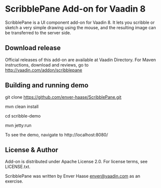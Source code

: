# ScribblePane Add-on for Vaadin 8

ScribblePane is a UI component add-on for Vaadin 8.
It lets you scribble or sketch a very simple drawing using the mouse, and the resulting image can be transferred to the server side.

## Download release

Official releases of this add-on are available at Vaadin Directory. For Maven instructions, download and reviews, go to http://vaadin.com/addon/scribblepane

## Building and running demo

git clone https://github.com/enver-haase/ScribblePane.git

mvn clean install

cd scribble-demo

mvn jetty:run

To see the demo, navigate to http://localhost:8080/

## License & Author

Add-on is distributed under Apache License 2.0. For license terms, see LICENSE.txt.

ScribblePane was written by Enver Haase <enver@vaadin.com> as an exercise.
